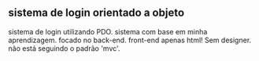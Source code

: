 ## sistema de login orientado a objeto
sistema de login utilizando PDO.
sistema com base em minha aprendizagem.
focado no back-end.
front-end  apenas html! Sem designer.
não  está seguindo o padrão 'mvc'.
